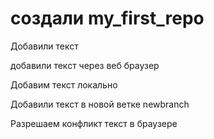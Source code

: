 # создали  my_first_repo

Добавили текст

добавили текст через веб браузер


Добавим текст локально

Добавили текст в новой ветке newbranch

Разрешаем конфликт текст в браузере
